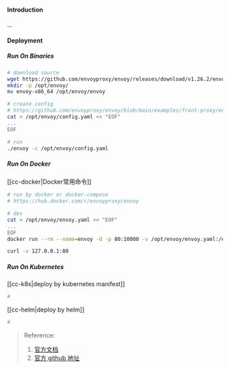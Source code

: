 #### Introduction
...


#### Deployment
##### Run On Binaries
```bash
# download source
wget https://github.com/envoyproxy/envoy/releases/download/v1.26.2/envoy-x86_64
mkdir -p /opt/envoy/
mv envoy-x86_64 /opt/envoy/envoy

# create config
# https://github.com/envoyproxy/envoy/blob/main/examples/front-proxy/envoy.yaml
cat > /opt/envoy/config.yaml << "EOF"
...
EOF

# run
./envoy -c /opt/envoy/config.yaml
```

##### Run On Docker
[[cc-docker|Docker常用命令]]
```bash
# run by docker or docker-compose
# https://hub.docker.com/r/envoyproxy/envoy

# dev
cat > /opt/envoy/envoy.yaml << "EOF"
...
EOF
docker run --rm --name=envoy -d -p 80:10000 -v /opt/envoy/envoy.yaml:/etc/envoy/envoy.yaml envoyproxy/envoy:latest

curl -v 127.0.0.1:80
```

##### Run On Kubernetes
[[cc-k8s|deploy by kubernetes manifest]]
```bash
# 
```

[[cc-helm|deploy by helm]]
```bash
#  
```



> Reference:
> 1. [官方文档](https://cloudnative.to/envoy/start/start.html)
> 2. [官方 github 地址](https://github.com/envoyproxy/envoy)
